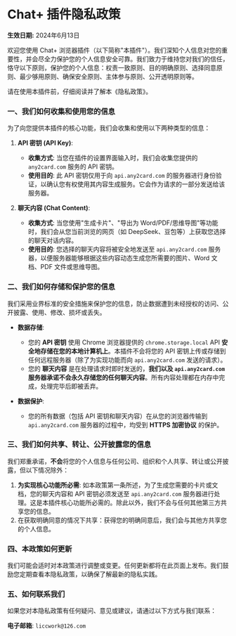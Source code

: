 # Chat+ 插件隐私政策

**生效日期:** 2024年6月13日

欢迎您使用 Chat+ 浏览器插件（以下简称"本插件"）。我们深知个人信息对您的重要性，并会尽全力保护您的个人信息安全可靠。我们致力于维持您对我们的信任，恪守以下原则，保护您的个人信息：权责一致原则、目的明确原则、选择同意原则、最少够用原则、确保安全原则、主体参与原则、公开透明原则等。

请在使用本插件前，仔细阅读并了解本《隐私政策》。

### 一、我们如何收集和使用您的信息

为了向您提供本插件的核心功能，我们会收集和使用以下两种类型的信息：

1.  **API 密钥 (API Key)**:
    *   **收集方式**: 当您在插件的设置界面输入时，我们会收集您提供的 `any2card.com` 服务的 API 密钥。
    *   **使用目的**: 此 API 密钥仅用于向 `api.any2card.com` 的服务器进行身份验证，以确认您有权使用其内容生成服务。它会作为请求的一部分发送给该服务器。

2.  **聊天内容 (Chat Content)**:
    *   **收集方式**: 当您使用"生成卡片"、"导出为 Word/PDF/思维导图"等功能时，我们会从您当前浏览的网页（如 DeepSeek、豆包等）上获取您选择的聊天对话内容。
    *   **使用目的**: 您选择的聊天内容将被安全地发送至 `api.any2card.com` 服务器，以便服务器能够根据这些内容动态生成您所需要的图片、Word 文档、PDF 文件或思维导图。

### 二、我们如何存储和保护您的信息

我们采用业界标准的安全措施来保护您的信息，防止数据遭到未经授权的访问、公开披露、使用、修改、损坏或丢失。

*   **数据存储**:
    *   您的 **API 密钥** 使用 Chrome 浏览器提供的 `chrome.storage.local` API **安全地存储在您的本地计算机上**。本插件不会将您的 API 密钥上传或存储到任何远程服务器（除了为实现功能而向 `api.any2card.com` 发送的请求）。
    *   您的 **聊天内容** 是在处理请求时即时发送的，**我们以及 `api.any2card.com` 服务器承诺不会永久存储您的任何聊天内容**。所有内容处理都在内存中完成，处理完毕后即被丢弃。

*   **数据保护**:
    *   您的所有数据（包括 API 密钥和聊天内容）在从您的浏览器传输到 `api.any2card.com` 服务器的过程中，均受到 **HTTPS 加密协议** 的保护。

### 三、我们如何共享、转让、公开披露您的信息

我们郑重承诺，**不会**将您的个人信息与任何公司、组织和个人共享、转让或公开披露，但以下情况除外：

1.  **为实现核心功能所必需**: 如本政策第一条所述，为了生成您需要的卡片或文档，您的聊天内容和 API 密钥必须发送至 `api.any2card.com` 服务器进行处理。这是本插件核心功能所必需的。除此以外，我们不会与任何其他第三方共享您的信息。
2.  在获取明确同意的情况下共享：获得您的明确同意后，我们会与其他方共享您的个人信息。

### 四、本政策如何更新

我们可能会适时对本政策进行调整或变更。任何更新都将在此页面上发布。我们鼓励您定期查看本隐私政策，以确保了解最新的隐私实践。

### 五、如何联系我们

如果您对本隐私政策有任何疑问、意见或建议，请通过以下方式与我们联系：

**电子邮箱**: `liccwork@126.com` 